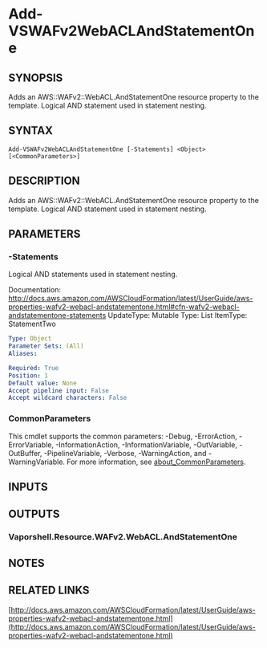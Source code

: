 # Add-VSWAFv2WebACLAndStatementOne

## SYNOPSIS
Adds an AWS::WAFv2::WebACL.AndStatementOne resource property to the template.
Logical AND statement used in statement nesting.

## SYNTAX

```
Add-VSWAFv2WebACLAndStatementOne [-Statements] <Object> [<CommonParameters>]
```

## DESCRIPTION
Adds an AWS::WAFv2::WebACL.AndStatementOne resource property to the template.
Logical AND statement used in statement nesting.

## PARAMETERS

### -Statements
Logical AND statements used in statement nesting.

Documentation: http://docs.aws.amazon.com/AWSCloudFormation/latest/UserGuide/aws-properties-wafv2-webacl-andstatementone.html#cfn-wafv2-webacl-andstatementone-statements
UpdateType: Mutable
Type: List
ItemType: StatementTwo

```yaml
Type: Object
Parameter Sets: (All)
Aliases:

Required: True
Position: 1
Default value: None
Accept pipeline input: False
Accept wildcard characters: False
```

### CommonParameters
This cmdlet supports the common parameters: -Debug, -ErrorAction, -ErrorVariable, -InformationAction, -InformationVariable, -OutVariable, -OutBuffer, -PipelineVariable, -Verbose, -WarningAction, and -WarningVariable. For more information, see [about_CommonParameters](http://go.microsoft.com/fwlink/?LinkID=113216).

## INPUTS

## OUTPUTS

### Vaporshell.Resource.WAFv2.WebACL.AndStatementOne
## NOTES

## RELATED LINKS

[http://docs.aws.amazon.com/AWSCloudFormation/latest/UserGuide/aws-properties-wafv2-webacl-andstatementone.html](http://docs.aws.amazon.com/AWSCloudFormation/latest/UserGuide/aws-properties-wafv2-webacl-andstatementone.html)

